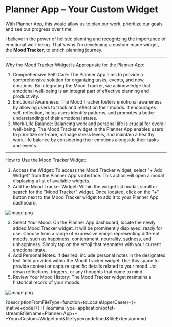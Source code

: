 # Planner App – Your Custom Widget

With Planner App, this would allow us to plan our work, prioritize our goals and see our progress over time.

I believe in the power of holistic planning and recognizing the importance of emotional well-being. That's why I'm developing a custom-made widget, the **Mood Tracker**, to enrich planning journey.

---

Why the Mood Tracker Widget is Appropriate for the Planner App:

1. Comprehensive Self-Care: The Planner App aims to provide a comprehensive solution for organizing tasks, events, and now, emotions. By integrating the Mood Tracker, we acknowledge that emotional well-being is an integral part of effective planning and productivity.
2. Emotional Awareness: The Mood Tracker fosters emotional awareness by allowing users to track and reflect on their moods. It encourages self-reflection, helps users identify patterns, and promotes a better understanding of their emotional states.
3. Work-Life Balance: Balancing work and personal life is crucial for overall well-being. The Mood Tracker widget in the Planner App enables users to prioritize self-care, manage stress levels, and maintain a healthy work-life balance by considering their emotions alongside their tasks and events.

---

How to Use the Mood Tracker Widget:

1. Access the Widget: To access the Mood Tracker widget, select "+ Add Widget" from the Planner App's interface. This action will open a modal displaying a list of available widgets.
2. Add the Mood Tracker Widget: Within the widget list modal, scroll or search for the "Mood Tracker" widget. Once located, click on the "+" button next to the Mood Tracker widget to add it to your Planner App dashboard.

![image.png](https://res.craft.do/user/full/55fbf0f6-b802-cfae-f9ae-874a9e8e032d/doc/494c0b76-92cb-44f0-a223-f6946f7318da/16b988f3-2ba6-494a-a015-049f81218cbb)

3. Select Your Mood: On the Planner App dashboard, locate the newly added Mood Tracker widget. It will be prominently displayed, ready for use. Choose from a range of expressive emojis representing different moods, such as happiness, contentment, neutrality, sadness, and unhappiness. Simply tap on the emoji that resonates with your current emotional state.
4. Add Personal Notes: If desired, include personal notes in the designated text field provided within the Mood Tracker widget. Use this space to provide context or capture specific details related to your mood. Jot down reflections, triggers, or any thoughts that come to mind.
5. Review Your Mood History: The Mood Tracker widget maintains a historical record of your moods.

![image.png](https://res.craft.do/user/full/55fbf0f6-b802-cfae-f9ae-874a9e8e032d/doc/494c0b76-92cb-44f0-a223-f6946f7318da/48985459-d9cf-45cd-a187-a7598932eae0)

?descriptionFromFileType=function+toLocaleUpperCase()+{+[native+code]+}+File&mimeType=application/octet-stream&fileName=Planner+App+–+Your+Custom+Widget.md&fileType=undefined&fileExtension=md